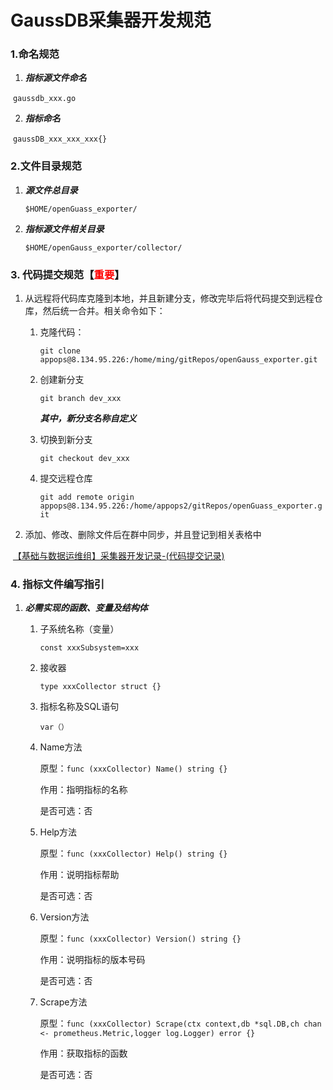 # GaussDB采集器开发规范

### 1.命名规范

1. ***指标源文件命名***

​	`gaussdb_xxx.go`

2. ***指标命名***

​	`gaussDB_xxx_xxx_xxx{}`

### 2.文件目录规范

1. ***源文件总目录***

   `$HOME/openGuass_exporter/`

2. ***指标源文件相关目录***

   `$HOME/openGauss_exporter/collector/`

### 3. 代码提交规范【<font color=red>重要</font>】

1. 从远程将代码库克隆到本地，并且新建分支，修改完毕后将代码提交到远程仓库，然后统一合并。相关命令如下：

   1. 克隆代码：

      `git clone appops@8.134.95.226:/home/ming/gitRepos/openGauss_exporter.git`

   2. 创建新分支

      `git branch dev_xxx`

      ***其中，新分支名称自定义***

   3. 切换到新分支

      `git checkout dev_xxx`

   4. 提交远程仓库

      `git add remote origin appops@8.134.95.226:/home/appops2/gitRepos/openGuass_exporter.git`

2. 添加、修改、删除文件后在群中同步，并且登记到相关表格中

​	[【基础与数据运维组】采集器开发记录-(代码提交记录)](https://doc.weixin.qq.com/sheet/e3_Ae0AlwakAHMnpwZlYIvQX6Idi2HEN?scode=AFYArwcHAAsRJ4F78yAe0AlwakAHM&tab=BB08J2)

### 4. 指标文件编写指引

1. ***必需实现的函数、变量及结构体***

   1. 子系统名称（变量）

      `const xxxSubsystem=xxx`

   2. 接收器

      `type xxxCollector struct {}`

   3. 指标名称及SQL语句

      `var（）`

   4. Name方法

      原型：`func (xxxCollector) Name() string {}`

      作用：指明指标的名称

      是否可选：否

   5. Help方法

      原型：`func (xxxCollector) Help() string {}`

      作用：说明指标帮助
   
      是否可选：否
   
   6. Version方法
   
      原型：`func (xxxCollector) Version() string {}`
   
      作用：说明指标的版本号码
   
      是否可选：否
   
   7. Scrape方法
   
      原型：`func (xxxCollector) Scrape(ctx context,db *sql.DB,ch chan <- prometheus.Metric,logger log.Logger) error {}`
   
      作用：获取指标的函数
   
      是否可选：否
   
      